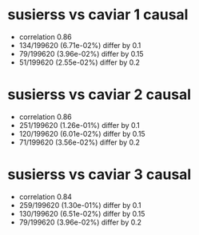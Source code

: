 # susierss vs caviar  1 causal

- correlation 0.86
- 134/199620 (6.71e-02%) differ by 0.1
- 79/199620 (3.96e-02%) differ by 0.15
- 51/199620 (2.55e-02%) differ by 0.2


# susierss vs caviar  2 causal

- correlation 0.86
- 251/199620 (1.26e-01%) differ by 0.1
- 120/199620 (6.01e-02%) differ by 0.15
- 71/199620 (3.56e-02%) differ by 0.2


# susierss vs caviar  3 causal

- correlation 0.84
- 259/199620 (1.30e-01%) differ by 0.1
- 130/199620 (6.51e-02%) differ by 0.15
- 79/199620 (3.96e-02%) differ by 0.2


